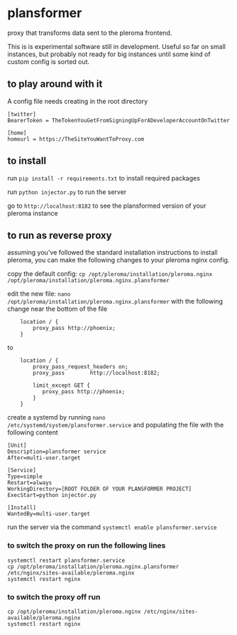 # plansformer
proxy that transforms data sent to the pleroma frontend.

This is is experimental software still in development. Useful so far on small instances, but probably not ready for big instances until some kind of custom config is sorted out.

## to play around with it

A config file needs creating in the root directory

```
[twitter]
BearerToken = TheTokenYouGetFromSigningUpForADeveloperAccountOnTwitter

[home]
homeurl = https://TheSiteYouWantToProxy.com
```

## to install

run `pip install -r requirements.txt` to install required packages

run `python injector.py` to run the server

go to `http://localhost:8182` to see the plansformed version of your pleroma instance

## to run as reverse proxy

assuming you've followed the standard installation instructions to install pleroma, you can make the following changes to your pleroma nginx config.

copy the default config: 
`cp /opt/pleroma/installation/pleroma.nginx /opt/pleroma/installation/pleroma.nginx.plansformer`

edit the new file: `nano /opt/pleroma/installation/pleroma.nginx.plansformer` with the following change near the bottom of the file

```
    location / {
        proxy_pass http://phoenix;
    }
```

to

```
    location / {
        proxy_pass_request_headers on;
        proxy_pass        http://localhost:8182;

        limit_except GET {
           proxy_pass http://phoenix;
        }
    }
```

create a systemd by running `nano /etc/systemd/system/plansformer.service` and populating the file with the following content

```
[Unit]
Description=plansformer service
After=multi-user.target

[Service]
Type=simple
Restart=always
WorkingDirectory=[ROOT FOLDER OF YOUR PLANSFORMER PROJECT]
ExecStart=python injector.py

[Install]
WantedBy=multi-user.target
```
run the server via the command `systemctl enable plansformer.service` 

### to switch the proxy on run the following lines

```
systemctl restart plansformer.service
cp /opt/pleroma/installation/pleroma.nginx.plansformer /etc/nginx/sites-available/pleroma.nginx
systemctl restart nginx
```

### to switch the proxy off run

```
cp /opt/pleroma/installation/pleroma.nginx /etc/nginx/sites-available/pleroma.nginx
systemctl restart nginx
```